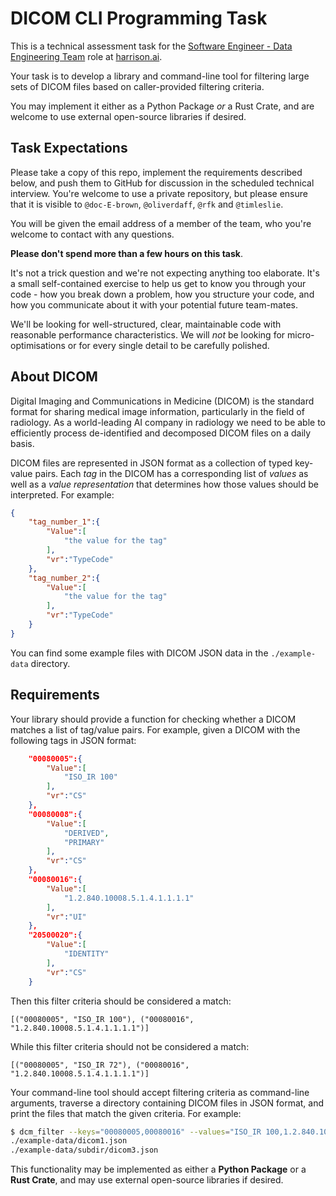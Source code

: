 # DICOM CLI Programming Task

This is a technical assessment task for the [Software Engineer - Data Engineering Team](
https://jobs.lever.co/harrison/3fa6cc4e-acd4-4e82-9ba0-224524cb4c6a) role at [harrison.ai](
https://harrison.ai).

Your task is to develop a library and command-line tool for filtering large sets of DICOM files based
on caller-provided filtering criteria.

You may implement it either as a Python Package *or* a Rust Crate, and are welcome to use external
open-source libraries if desired.


## Task Expectations

Please take a copy of this repo, implement the requirements described below, and push them to GitHub
for discussion in the scheduled technical interview. You're welcome to use a private repository, but
please ensure that it is visible to `@doc-E-brown`, `@oliverdaff`, `@rfk` and `@timleslie`.

You will be given the email address of a member of the team, who you're welcome to contact with any questions.

**Please don't spend more than a few hours on this task**.

It's not a trick question and we're not expecting anything too elaborate. It's a small self-contained exercise to
help us get to know you through your code - how you break down a problem, how you structure your code, and how you
communicate about it with your potential future team-mates.

We'll be looking for well-structured, clear, maintainable code with reasonable performance characteristics.
We will *not* be looking for micro-optimisations or for every single detail to be carefully polished.

## About DICOM

Digital Imaging and Communications in Medicine (DICOM) is the standard format for sharing medical image information,
particularly in the field of radiology. As a world-leading AI company in radiology we need to be able to efficiently
process de-identified and decomposed DICOM files on a daily basis.

DICOM files are represented in JSON format as a collection of typed key-value pairs. Each *tag* in the DICOM has a
corresponding list of *values* as well as a *value representation* that determines how those values should be
interpreted. For example:

```json
{
    "tag_number_1":{
        "Value":[
            "the value for the tag"
        ],
        "vr":"TypeCode"
    },
    "tag_number_2":{
        "Value":[
            "the value for the tag"
        ],
        "vr":"TypeCode"
    }
}
```

You can find some example files with DICOM JSON data in the `./example-data` directory.

## Requirements

Your library should provide a function for checking whether a DICOM matches a list of tag/value pairs. For example,
given a DICOM with the following tags in JSON format:

```json
    "00080005":{
        "Value":[
            "ISO_IR 100"
        ],
        "vr":"CS"
    },
    "00080008":{
        "Value":[
            "DERIVED",
            "PRIMARY"
        ],
        "vr":"CS"
    },
    "00080016":{
        "Value":[
            "1.2.840.10008.5.1.4.1.1.1.1"
        ],
        "vr":"UI"
    },
    "20500020":{
        "Value":[
            "IDENTITY"
        ],
        "vr":"CS"
    }
```

Then this filter criteria should be considered a match:

```
[("00080005", "ISO_IR 100"), ("00080016", "1.2.840.10008.5.1.4.1.1.1.1")]
```

While this filter criteria should not be considered a match:

```
[("00080005", "ISO_IR 72"), ("00080016", "1.2.840.10008.5.1.4.1.1.1.1")]
```

Your command-line tool should accept filtering criteria as command-line arguments, traverse a directory
containing DICOM files in JSON format, and print the files that match the given criteria. For example:

```bash
$ dcm_filter --keys="00080005,00080016" --values="ISO_IR 100,1.2.840.10008.5.1.4.1.1.1.1" ./example-data/
./example-data/dicom1.json
./example-data/subdir/dicom3.json
```

This functionality may be implemented as either a **Python Package** or a **Rust Crate**, and may use external
open-source libraries if desired.

